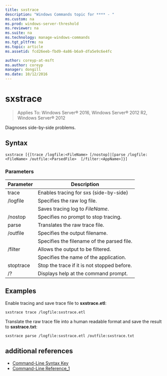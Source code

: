 ```yaml
---
title: sxstrace
description: "Windows Commands topic for **** - "
ms.custom: na
ms.prod: windows-server-threshold
ms.reviewer: na
ms.suite: na
ms.technology: manage-windows-commands
ms.tgt_pltfrm: na
ms.topic: article
ms.assetid: fcd26eeb-fbd9-4a86-b6a9-dfa5e9c6e4fc

author: coreyp-at-msft
ms.author: coreyp
manager: dongill
ms.date: 10/12/2016
---
```

# sxstrace

>Applies To: Windows Server&reg; 2016, Windows Server&reg; 2012 R2, Windows Server&reg; 2012

Diagnoses side-by-side problems.    
## Syntax  
```  
sxstrace [{[trace /logfile:<FileName> [/nostop]|[parse /logfile:<FileName> /outfile:<ParsedFile>  [/filter:<AppName>]}]  
```  
### Parameters  
|Parameter|Description|  
|-------|--------|  
|trace|Enables tracing for sxs (side-by-side)|  
|/logfile|Specifies the raw log file.|  
|<FileName>|Saves tracing log to *FileName*.|  
|/nostop|Specifies no prompt to stop tracing.|  
|parse|Translates the raw trace file.|  
|/outfile|Specifies the output filename.|  
|<ParsedFile>|Specifies the filename of the parsed file.|  
|/filter|Allows the output to be filtered.|  
|<AppName>|Specifies the name of the application.|  
|stoptrace|Stop the trace if it is not stopped before.|  
|/?|Displays help at the command prompt.|  
## <a name="BKMK_Examples"></a>Examples  
Enable tracing and save trace file to **sxstrace.etl**:  
```  
sxstrace trace /logfile:sxstrace.etl  
```  
Translate the raw trace file into a human readable format and save the result to **sxstrace.txt**:  
```  
sxstrace parse /logfile:sxstrace.etl /outfile:sxstrace.txt  
```  
## additional references  
-   [Command-Line Syntax Key](command-line-syntax-key.md)  
-   [Command-Line Reference_1](command-line-reference_1.md)  
